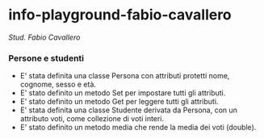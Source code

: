 # info-playground-fabio-cavallero

_Stud. Fabio Cavallero_

### Persone e studenti
- E' stata definita una classe Persona con attributi protetti nome, cognome, sesso e età.
- E' stato definito un metodo Set per impostare tutti gli attributi.
- E' stato definito un metodo Get per leggere tutti gli attributi.
- E' stata definita una classe Studente derivata da Persona, con un attributo voti, come
  collezione di voti interi.
- E' stato definito un metodo media che rende la media dei voti (double).
